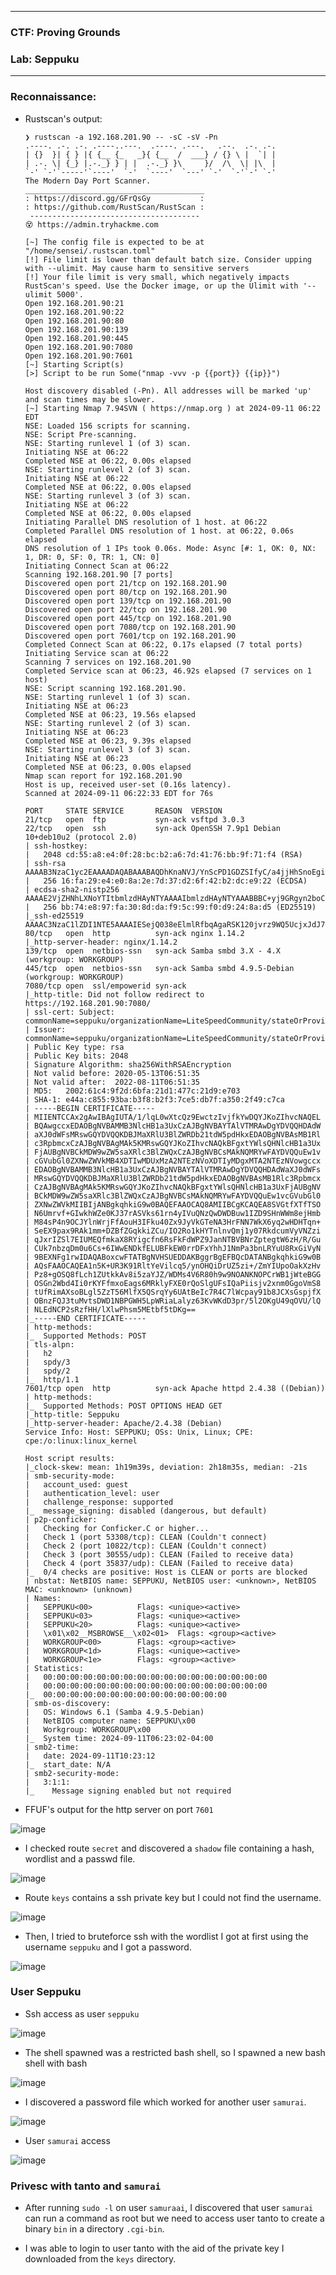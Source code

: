 ----------------

### CTF: Proving Grounds
### Lab: Seppuku

----------------

### Reconnaissance:

- Rustscan's output:

      ❯ rustscan -a 192.168.201.90 -- -sC -sV -Pn
      .----. .-. .-. .----..---.  .----. .---.   .--.  .-. .-.
      | {}  }| { } |{ {__ {_   _}{ {__  /  ___} / {} \ |  `| |
      | .-. \| {_} |.-._} } | |  .-._} }\     }/  /\  \| |\  |
      `-' `-'`-----'`----'  `-'  `----'  `---' `-'  `-'`-' `-'
      The Modern Day Port Scanner.
      ________________________________________
      : https://discord.gg/GFrQsGy           :
      : https://github.com/RustScan/RustScan :
       --------------------------------------
      😵 https://admin.tryhackme.com
      
      [~] The config file is expected to be at "/home/sensei/.rustscan.toml"
      [!] File limit is lower than default batch size. Consider upping with --ulimit. May cause harm to sensitive servers
      [!] Your file limit is very small, which negatively impacts RustScan's speed. Use the Docker image, or up the Ulimit with '--ulimit 5000'. 
      Open 192.168.201.90:21
      Open 192.168.201.90:22
      Open 192.168.201.90:80
      Open 192.168.201.90:139
      Open 192.168.201.90:445
      Open 192.168.201.90:7080
      Open 192.168.201.90:7601
      [~] Starting Script(s)
      [>] Script to be run Some("nmap -vvv -p {{port}} {{ip}}")
      
      Host discovery disabled (-Pn). All addresses will be marked 'up' and scan times may be slower.
      [~] Starting Nmap 7.94SVN ( https://nmap.org ) at 2024-09-11 06:22 EDT
      NSE: Loaded 156 scripts for scanning.
      NSE: Script Pre-scanning.
      NSE: Starting runlevel 1 (of 3) scan.
      Initiating NSE at 06:22
      Completed NSE at 06:22, 0.00s elapsed
      NSE: Starting runlevel 2 (of 3) scan.
      Initiating NSE at 06:22
      Completed NSE at 06:22, 0.00s elapsed
      NSE: Starting runlevel 3 (of 3) scan.
      Initiating NSE at 06:22
      Completed NSE at 06:22, 0.00s elapsed
      Initiating Parallel DNS resolution of 1 host. at 06:22
      Completed Parallel DNS resolution of 1 host. at 06:22, 0.06s elapsed
      DNS resolution of 1 IPs took 0.06s. Mode: Async [#: 1, OK: 0, NX: 1, DR: 0, SF: 0, TR: 1, CN: 0]
      Initiating Connect Scan at 06:22
      Scanning 192.168.201.90 [7 ports]
      Discovered open port 21/tcp on 192.168.201.90
      Discovered open port 80/tcp on 192.168.201.90
      Discovered open port 139/tcp on 192.168.201.90
      Discovered open port 22/tcp on 192.168.201.90
      Discovered open port 445/tcp on 192.168.201.90
      Discovered open port 7080/tcp on 192.168.201.90
      Discovered open port 7601/tcp on 192.168.201.90
      Completed Connect Scan at 06:22, 0.17s elapsed (7 total ports)
      Initiating Service scan at 06:22
      Scanning 7 services on 192.168.201.90
      Completed Service scan at 06:23, 46.92s elapsed (7 services on 1 host)
      NSE: Script scanning 192.168.201.90.
      NSE: Starting runlevel 1 (of 3) scan.
      Initiating NSE at 06:23
      Completed NSE at 06:23, 19.56s elapsed
      NSE: Starting runlevel 2 (of 3) scan.
      Initiating NSE at 06:23
      Completed NSE at 06:23, 9.39s elapsed
      NSE: Starting runlevel 3 (of 3) scan.
      Initiating NSE at 06:23
      Completed NSE at 06:23, 0.00s elapsed
      Nmap scan report for 192.168.201.90
      Host is up, received user-set (0.16s latency).
      Scanned at 2024-09-11 06:22:33 EDT for 76s
      
      PORT     STATE SERVICE       REASON  VERSION
      21/tcp   open  ftp           syn-ack vsftpd 3.0.3
      22/tcp   open  ssh           syn-ack OpenSSH 7.9p1 Debian 10+deb10u2 (protocol 2.0)
      | ssh-hostkey: 
      |   2048 cd:55:a8:e4:0f:28:bc:b2:a6:7d:41:76:bb:9f:71:f4 (RSA)
      | ssh-rsa AAAAB3NzaC1yc2EAAAADAQABAAABAQDhKnaNVJ/YnScPD1GDZSIfyC/a4jjHhSnoEgi2c/c03kE4JVZbA4cTFeEHGq4PFTyiuchv9w9zNu8XtVIDhILb9K4D38EssujmpekrrAnYkS0yU8Kqas1+3FCY8xjz6a5yVdMk/aQVa4BfFXWnv+rdlio0ZFVdLDaRaG90KMUEVw18Ogzt9lBbnbf7gOR0EGPKW0xzyDyI70u5FJnarDFV9jCZL/flcCL0m+MAycgdFyFqCOTjNxd8Qn2R3rnhgjSER5C9c+qEI/htLmtnXTC0p6AMeTDjO3J57LEB1WFYJ4wkeuEUtPadfhwgDR16XqWmqw2HcBIj1W9H9V47KFfR
      |   256 16:fa:29:e4:e0:8a:2e:7d:37:d2:6f:42:b2:dc:e9:22 (ECDSA)
      | ecdsa-sha2-nistp256 AAAAE2VjZHNhLXNoYTItbmlzdHAyNTYAAAAIbmlzdHAyNTYAAABBBC+yj9GRgyn2boC7Dw9un6PEwviM8NZ1CRTjmrHRFiOT+0co+OOwxD5RRQCxuS22zJgsiDIEka8ypTjYWlnJ9T8=
      |   256 bb:74:e8:97:fa:30:8d:da:f9:5c:99:f0:d9:24:8a:d5 (ED25519)
      |_ssh-ed25519 AAAAC3NzaC1lZDI1NTE5AAAAIESejQ038eElmlRfbqAgaRSK120jvrz9WQ5UcjxJdJ71
      80/tcp   open  http          syn-ack nginx 1.14.2
      |_http-server-header: nginx/1.14.2
      139/tcp  open  netbios-ssn   syn-ack Samba smbd 3.X - 4.X (workgroup: WORKGROUP)
      445/tcp  open  netbios-ssn   syn-ack Samba smbd 4.9.5-Debian (workgroup: WORKGROUP)
      7080/tcp open  ssl/empowerid syn-ack
      |_http-title: Did not follow redirect to https://192.168.201.90:7080/
      | ssl-cert: Subject: commonName=seppuku/organizationName=LiteSpeedCommunity/stateOrProvinceName=NJ/countryName=US/emailAddress=mail@seppuku/name=openlitespeed/organizationalUnitName=Testing/localityName=Virtual/dnQualifier=openlitespeed/initials=CP
      | Issuer: commonName=seppuku/organizationName=LiteSpeedCommunity/stateOrProvinceName=NJ/countryName=US/emailAddress=mail@seppuku/name=openlitespeed/organizationalUnitName=Testing/localityName=Virtual/dnQualifier=openlitespeed/initials=CP
      | Public Key type: rsa
      | Public Key bits: 2048
      | Signature Algorithm: sha256WithRSAEncryption
      | Not valid before: 2020-05-13T06:51:35
      | Not valid after:  2022-08-11T06:51:35
      | MD5:   2002:61c4:9f2d:6bfa:21d1:477c:21d9:e703
      | SHA-1: e44a:c855:93ba:b3f8:b2f3:7ce5:db7f:a350:2f49:c7ca
      | -----BEGIN CERTIFICATE-----
      | MIIENTCCAx2gAwIBAgIUTA/1/lqL0wXtcQz9EwctzIvjfkYwDQYJKoZIhvcNAQEL
      | BQAwgccxEDAOBgNVBAMMB3NlcHB1a3UxCzAJBgNVBAYTAlVTMRAwDgYDVQQHDAdW
      | aXJ0dWFsMRswGQYDVQQKDBJMaXRlU3BlZWRDb21tdW5pdHkxEDAOBgNVBAsMB1Rl
      | c3RpbmcxCzAJBgNVBAgMAk5KMRswGQYJKoZIhvcNAQkBFgxtYWlsQHNlcHB1a3Ux
      | FjAUBgNVBCkMDW9wZW5saXRlc3BlZWQxCzAJBgNVBCsMAkNQMRYwFAYDVQQuEw1v
      | cGVubGl0ZXNwZWVkMB4XDTIwMDUxMzA2NTEzNVoXDTIyMDgxMTA2NTEzNVowgccx
      | EDAOBgNVBAMMB3NlcHB1a3UxCzAJBgNVBAYTAlVTMRAwDgYDVQQHDAdWaXJ0dWFs
      | MRswGQYDVQQKDBJMaXRlU3BlZWRDb21tdW5pdHkxEDAOBgNVBAsMB1Rlc3Rpbmcx
      | CzAJBgNVBAgMAk5KMRswGQYJKoZIhvcNAQkBFgxtYWlsQHNlcHB1a3UxFjAUBgNV
      | BCkMDW9wZW5saXRlc3BlZWQxCzAJBgNVBCsMAkNQMRYwFAYDVQQuEw1vcGVubGl0
      | ZXNwZWVkMIIBIjANBgkqhkiG9w0BAQEFAAOCAQ8AMIIBCgKCAQEA8SVGtfXTfTSO
      | N6Umrvf+GIwkhWZe0KJ37rASVks61rn4yIVuQNzQwDWDBuw1IZD9SHnWWm8ejHmb
      | M84sP4n9OCJYlnWrjFfAouH3IFku40Zx9JyVkGTeNA3HrFNN7WkX6yq2wHDHTqn+
      | SeEX9pax9RAk1mm+DZBfZGqkkiZCu/IO2Ro1kHYTnlnvQmj1y07RkdcumVyVNZzi
      | qJxrIZSl7EIUMEQfmkaX8RYigcfn6RsFkFdWPZ9JanNTBVBNrZptegtW6zH/R/Gu
      | CUk7nbzqDm0u6Cs+6IWwENDkfELUBFkEW0rrDFxYhhJ1NmPa3bnLRYuU8RxGiVyN
      | 9BEXNFg1rwIDAQABoxcwFTATBgNVHSUEDDAKBggrBgEFBQcDATANBgkqhkiG9w0B
      | AQsFAAOCAQEA1n5K+UR3K91RltYeVilcq5/ynOHQiDrUZ5zi+/ZmYIUpoOakXzHv
      | Pz8+gOSQ8fLch1ZUtkkAv8i5zaYJZ/WDMs4V6R80h9w9NOANKNOPCrWB1jWteBGG
      | OSGn2Wbd4Ii0rKYFfmxoEags6MRklyFXE0rQoSlgUFsIQaPiisjv2xnm0GgoVmS8
      | tUfRimAXsoBLgl5ZzT56MlfX5QSrqYy6UAtBeIc7R4C7lWcpay91b8JCXsGspjfX
      | OBnzFQJ3tuMvtsDWD1NBPGWH5LpWRiaLalyz63KvWKdD3pr/5l2OKgU49qOVU/lQ
      | NLEdNCP2sRzfHH/lXlwPhsm5MEtbf5tDKg==
      |_-----END CERTIFICATE-----
      | http-methods: 
      |_  Supported Methods: POST
      | tls-alpn: 
      |   h2
      |   spdy/3
      |   spdy/2
      |_  http/1.1
      7601/tcp open  http          syn-ack Apache httpd 2.4.38 ((Debian))
      | http-methods: 
      |_  Supported Methods: POST OPTIONS HEAD GET
      |_http-title: Seppuku
      |_http-server-header: Apache/2.4.38 (Debian)
      Service Info: Host: SEPPUKU; OSs: Unix, Linux; CPE: cpe:/o:linux:linux_kernel
      
      Host script results:
      |_clock-skew: mean: 1h19m39s, deviation: 2h18m35s, median: -21s
      | smb-security-mode: 
      |   account_used: guest
      |   authentication_level: user
      |   challenge_response: supported
      |_  message_signing: disabled (dangerous, but default)
      | p2p-conficker: 
      |   Checking for Conficker.C or higher...
      |   Check 1 (port 53308/tcp): CLEAN (Couldn't connect)
      |   Check 2 (port 10822/tcp): CLEAN (Couldn't connect)
      |   Check 3 (port 30555/udp): CLEAN (Failed to receive data)
      |   Check 4 (port 35837/udp): CLEAN (Failed to receive data)
      |_  0/4 checks are positive: Host is CLEAN or ports are blocked
      | nbstat: NetBIOS name: SEPPUKU, NetBIOS user: <unknown>, NetBIOS MAC: <unknown> (unknown)
      | Names:
      |   SEPPUKU<00>          Flags: <unique><active>
      |   SEPPUKU<03>          Flags: <unique><active>
      |   SEPPUKU<20>          Flags: <unique><active>
      |   \x01\x02__MSBROWSE__\x02<01>  Flags: <group><active>
      |   WORKGROUP<00>        Flags: <group><active>
      |   WORKGROUP<1d>        Flags: <unique><active>
      |   WORKGROUP<1e>        Flags: <group><active>
      | Statistics:
      |   00:00:00:00:00:00:00:00:00:00:00:00:00:00:00:00:00
      |   00:00:00:00:00:00:00:00:00:00:00:00:00:00:00:00:00
      |_  00:00:00:00:00:00:00:00:00:00:00:00:00:00
      | smb-os-discovery: 
      |   OS: Windows 6.1 (Samba 4.9.5-Debian)
      |   NetBIOS computer name: SEPPUKU\x00
      |   Workgroup: WORKGROUP\x00
      |_  System time: 2024-09-11T06:23:02-04:00
      | smb2-time: 
      |   date: 2024-09-11T10:23:12
      |_  start_date: N/A
      | smb2-security-mode: 
      |   3:1:1: 
      |_    Message signing enabled but not required

- FFUF's output for the http server on port `7601`

![image](https://github.com/user-attachments/assets/cbd48e1b-261f-47da-9bfc-baa38db68610)

- I checked route `secret` and discovered a `shadow` file containing a hash, wordlist and a passwd file.

![image](https://github.com/user-attachments/assets/3487f946-f2cb-42a1-984e-424c539873ba)

- Route `keys` contains a ssh private key but I could not find the username.

![image](https://github.com/user-attachments/assets/d4aca6e7-e9ba-4e7b-ad66-ad61857594d3)

- Then, I tried to bruteforce ssh with the wordlist I got at first using the username `seppuku` and I got a password.

![image](https://github.com/user-attachments/assets/657be298-6238-480e-a9c3-c41d49bcd2c6)

### User Seppuku

- Ssh access as user `seppuku`

![image](https://github.com/user-attachments/assets/7f7698a1-ae08-44e1-bdc7-2b0ef701c826)

- The shell spawned was a restricted bash shell, so I spawned a new bash shell with bash

![image](https://github.com/user-attachments/assets/4352ce7e-5669-4b99-866b-b578db5f1739)

- I discovered a password file which worked for another user `samurai`.

![image](https://github.com/user-attachments/assets/4e1f8509-fcc1-4d9a-a4d9-34590bfa2594)

- User `samurai` access

![image](https://github.com/user-attachments/assets/4e2f0a73-16e5-4f0e-a792-b2cc11a7b2de)

### Privesc with tanto and `samurai`

- After running `sudo -l` on user `samuraai`, I discovered that user `samurai` can run a command as root but we need to access user tanto
  to create a binary `bin` in a directory `.cgi-bin`.


- I was able to login to user tanto with the aid of the private key I downloaded from the `keys` directory.











